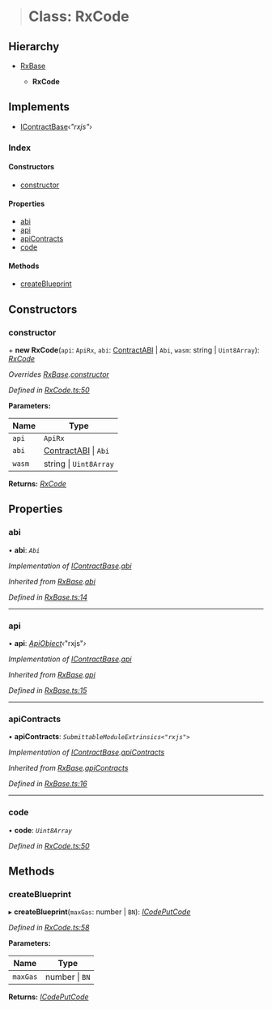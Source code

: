 > # Class: RxCode

## Hierarchy

* [RxBase](_rxbase_.rxbase.md)

  * **RxCode**

## Implements

* [IContractBase](../interfaces/_types_.icontractbase.md)‹*"rxjs"*›

### Index

#### Constructors

* [constructor](_rxcode_.rxcode.md#constructor)

#### Properties

* [abi](_rxcode_.rxcode.md#abi)
* [api](_rxcode_.rxcode.md#api)
* [apiContracts](_rxcode_.rxcode.md#apicontracts)
* [code](_rxcode_.rxcode.md#code)

#### Methods

* [createBlueprint](_rxcode_.rxcode.md#createblueprint)

## Constructors

###  constructor

\+ **new RxCode**(`api`: `ApiRx`, `abi`: [ContractABI](../modules/_types_.md#contractabi) | `Abi`, `wasm`: string | `Uint8Array`): *[RxCode](_rxcode_.rxcode.md)*

*Overrides [RxBase](_rxbase_.rxbase.md).[constructor](_rxbase_.rxbase.md#constructor)*

*Defined in [RxCode.ts:50](https://github.com/polkadot-js/api/blob/8ca4b5a/packages/api-contract/src/RxCode.ts#L50)*

**Parameters:**

Name | Type |
------ | ------ |
`api` | `ApiRx` |
`abi` | [ContractABI](../modules/_types_.md#contractabi) \| `Abi` |
`wasm` | string \| `Uint8Array` |

**Returns:** *[RxCode](_rxcode_.rxcode.md)*

## Properties

###  abi

• **abi**: *`Abi`*

*Implementation of [IContractBase](../interfaces/_types_.icontractbase.md).[abi](../interfaces/_types_.icontractbase.md#abi)*

*Inherited from [RxBase](_rxbase_.rxbase.md).[abi](_rxbase_.rxbase.md#abi)*

*Defined in [RxBase.ts:14](https://github.com/polkadot-js/api/blob/8ca4b5a/packages/api-contract/src/RxBase.ts#L14)*

___

###  api

• **api**: *[ApiObject](../modules/_types_.md#apiobject)‹*"rxjs"*›*

*Implementation of [IContractBase](../interfaces/_types_.icontractbase.md).[api](../interfaces/_types_.icontractbase.md#api)*

*Inherited from [RxBase](_rxbase_.rxbase.md).[api](_rxbase_.rxbase.md#api)*

*Defined in [RxBase.ts:15](https://github.com/polkadot-js/api/blob/8ca4b5a/packages/api-contract/src/RxBase.ts#L15)*

___

###  apiContracts

• **apiContracts**: *`SubmittableModuleExtrinsics<"rxjs">`*

*Implementation of [IContractBase](../interfaces/_types_.icontractbase.md).[apiContracts](../interfaces/_types_.icontractbase.md#apicontracts)*

*Inherited from [RxBase](_rxbase_.rxbase.md).[apiContracts](_rxbase_.rxbase.md#apicontracts)*

*Defined in [RxBase.ts:16](https://github.com/polkadot-js/api/blob/8ca4b5a/packages/api-contract/src/RxBase.ts#L16)*

___

###  code

• **code**: *`Uint8Array`*

*Defined in [RxCode.ts:50](https://github.com/polkadot-js/api/blob/8ca4b5a/packages/api-contract/src/RxCode.ts#L50)*

## Methods

###  createBlueprint

▸ **createBlueprint**(`maxGas`: number | `BN`): *[ICodePutCode](../interfaces/_rxcode_.icodeputcode.md)*

*Defined in [RxCode.ts:58](https://github.com/polkadot-js/api/blob/8ca4b5a/packages/api-contract/src/RxCode.ts#L58)*

**Parameters:**

Name | Type |
------ | ------ |
`maxGas` | number \| `BN` |

**Returns:** *[ICodePutCode](../interfaces/_rxcode_.icodeputcode.md)*